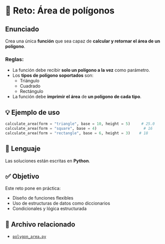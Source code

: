 # 🧠 Reto: Área de polígonos

## Enunciado

Crea una única **función** que sea capaz de **calcular y retornar el área de un polígono**.

### Reglas:

- La función debe recibir **solo un polígono a la vez** como parámetro.
- Los **tipos de polígono soportados** son:
  - Triángulo
  - Cuadrado
  - Rectángulo
- La función debe **imprimir el área** de **un polígono de cada tipo**.

## 💡 Ejemplo de uso

```python
calculate_area(form = "triangle", base = 10, height = 5)     # 25.0
calculate_area(form = "square", base = 4)                     # 16
calculate_area(form = "rectangle", base = 6, height = 3)    # 18
```

## 🐍 Lenguaje
Las soluciones están escritas en **Python**.

## ✅ Objetivo
Este reto pone en práctica:
- Diseño de funciones flexibles
- Uso de estructuras de datos como diccionarios
- Condicionales y lógica estructurada

## 📁 Archivo relacionado
- [`polygon_area.py`](./polygon_area.py)